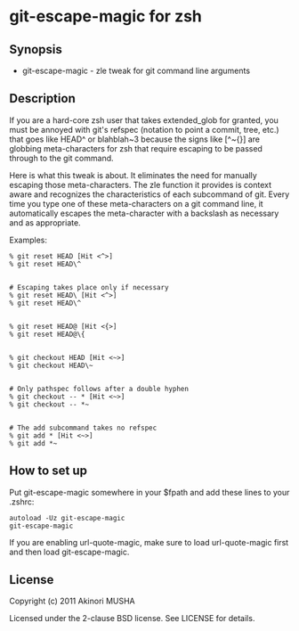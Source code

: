 git-escape-magic for zsh
========================

Synopsis
--------

* git-escape-magic - zle tweak for git command line arguments

Description
-----------

If you are a hard-core zsh user that takes extended_glob for granted,
you must be annoyed with git's refspec (notation to point a commit,
tree, etc.) that goes like HEAD^ or blahblah~3 because the signs like
[^~{}] are globbing meta-characters for zsh that require escaping to
be passed through to the git command.

Here is what this tweak is about.  It eliminates the need for manually
escaping those meta-characters.  The zle function it provides is
context aware and recognizes the characteristics of each subcommand of
git.  Every time you type one of these meta-characters on a git
command line, it automatically escapes the meta-character with a
backslash as necessary and as appropriate.

Examples:

	% git reset HEAD [Hit <^>]
	% git reset HEAD\^


	# Escaping takes place only if necessary
	% git reset HEAD\ [Hit <^>]
	% git reset HEAD\^


	% git reset HEAD@ [Hit <{>]
	% git reset HEAD@\{


	% git checkout HEAD [Hit <~>]
	% git checkout HEAD\~


	# Only pathspec follows after a double hyphen
	% git checkout -- * [Hit <~>]
	% git checkout -- *~


	# The add subcommand takes no refspec
	% git add * [Hit <~>]
	% git add *~

How to set up
-------------

Put git-escape-magic somewhere in your $fpath and add these lines to
your .zshrc:

	autoload -Uz git-escape-magic
	git-escape-magic

If you are enabling url-quote-magic, make sure to load url-quote-magic
first and then load git-escape-magic.

License
-------

Copyright (c) 2011 Akinori MUSHA

Licensed under the 2-clause BSD license.
See LICENSE for details.
